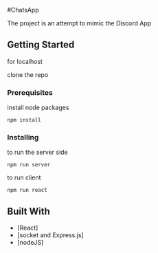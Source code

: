 #ChatsApp

The project is an attempt to mimic the Discord App

## Getting Started

for localhost

clone the repo

### Prerequisites

install node packages

```
npm install 
```

### Installing

to run the server side


```
npm run server
```

to run client

```
npm run react
```


## Built With

* [React]
* [socket and Express.js]
* [nodeJS]



